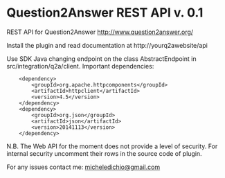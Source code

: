 # Question2Answer REST API v. 0.1
REST API for Question2Answer http://www.question2answer.org/ 

Install the plugin and read documentation at http://yourq2awebsite/api

Use SDK Java changing endpoint on the class AbstractEndpoint in src/integration/q2a/client.
Important dependencies:

		<dependency>
			<groupId>org.apache.httpcomponents</groupId>
			<artifactId>httpclient</artifactId>
			<version>4.5</version>
		</dependency>
		<dependency>
			<groupId>org.json</groupId>
			<artifactId>json</artifactId>
			<version>20141113</version>
		</dependency>

N.B. The Web API for the moment does not provide a level of security. For internal security uncomment their rows in the source code of plugin.

For any issues contact me: micheledichio@gmail.com
